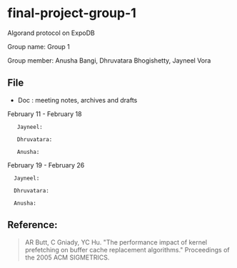 # final-project-group-1

Algorand protocol on ExpoDB

Group name\: Group 1

Group member\: Anusha Bangi, Dhruvatara Bhogishetty, Jayneel Vora

## File
- Doc \: meeting notes, archives and drafts

February 11 - February 18

       Jayneel: 
       
       Dhruvatara: 
       
       Anusha: 
       
February 19 - February 26

      Jayneel:
      
      Dhruvatara: 
      
      Anusha:
 

## Reference:


> AR Butt, C Gniady, YC Hu. "The performance impact of kernel prefetching on buffer cache replacement algorithms." Proceedings of the 2005 ACM SIGMETRICS.

